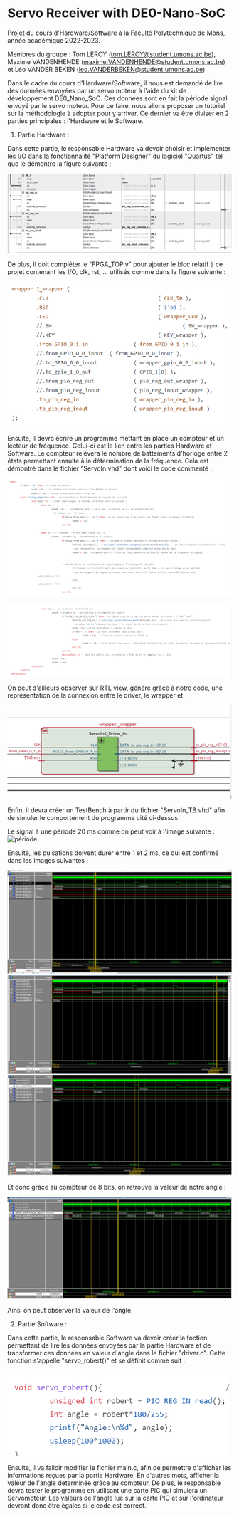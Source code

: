 # Servo Receiver with DE0-Nano-SoC
Projet du cours d'Hardware/Software à la Faculté Polytechnique de Mons, année académique 2022-2023. 

Membres du groupe : Tom LEROY (tom.LEROY@student.umons.ac.be), Maxime VANDENHENDE (maxime.VANDENHENDE@student.umons.ac.be) et Léo VANDER BEKEN (leo.VANDERBEKEN@student.umons.ac.be)

Dans le cadre du cours d'Hardware/Software, il nous est demandé de lire des données envoyées par un servo moteur à l'aide du kit de développement DE0_Nano_SoC. Ces données sont en fait la période signal envoyé par le servo moteur. Pour ce faire, nous allons proposer un tutoriel sur la méthodologie à adopter pour y arriver. 
Ce dernier va être diviser en 2 parties principales : l'Hardware et le Software. 

1) Partie Hardware :

Dans cette partie, le responsable Hardware va devoir choisir et implementer les I/O dans la fonctionnalité "Platform Designer" du logiciel "Quartus" tel que le démontre la figure suivante :

![Platform_Designer](Platform_Designer_System_Content.PNG)



De plus, il doit compléter le "FPGA_TOP.v" pour ajouter le bloc relatif à ce projet contenant les I/O, clk, rst, ... utilisés comme dans la figure suivante :

![FPGA_TOP](modif_FPGA_TOP.png)

Ensuite, il devra écrire un programme mettant en place un compteur et un lecteur de fréquence. Celui-ci est le lien entre les parties Hardware et Software. Le compteur relèvera le nombre de battements d'horloge entre 2 états permettant ensuite à la détermination de la fréquence. Cela est démontré dans le fichier "ServoIn.vhd" dont voici le code commenté :  

![Driver1](driver1.png)

![Driver2](driver2.png)


On peut d'ailleurs observer sur RTL view, généré grâce à notre code, une représentation de la connexion entre le driver, le wrapper et 

![RTLview](RTL_VIEW_DRIVER.png)



Enfin, il devra créer un TestBench à partir du fichier "ServoIn_TB.vhd" afin de simuler le comportement du programme cité ci-dessus.

Le signal à une période 20 ms comme on peut voir à l'image suivante : 
![période](rtlview_période20ms.png)

Ensuite, les pulsations doivent durer entre 1 et 2 ms, ce qui est confirmé dans les images suivantes : 

![1ms](RTL_Simu_sPulsefromGPIO_1ms.PNG)
![1,5ms](RTL_Simu_sPulsefromGPIO_15ms.PNG)
![2ms](RTL_Simu_sPulsefromGPIO_2ms.PNG)

Et donc grâce au compteur de 8 bits, on retrouve la valeur de notre angle : 

![angle](RTL_Simu_Longueur_signal_Data_to_pin_reg_1_angle.PNG)

Ainsi on peut observer la valeur de l'angle. 



2) Partie Software : 

Dans cette partie, le responsable Software va devoir créer la foction permettant de lire les données envoyées par la partie Hardware et de transformer ces données en valeur d'angle dans le fichier "driver.c". Cette fonction s'appelle "servo_robert()" et se définit comme suit : 

![fonction](servo_robert.png)

Ensuite, il va falloir modifier le fichier main.c, afin de permettre d'afficher les informations reçues par la partie Hardware. En d'autres mots, afficher la valeur de l'angle determinée grâce au compteur. De plus, le responsable devra tester le programme en utilisant une carte PIC qui simulera un Servomoteur. Les valeurs de l'angle lue sur la carte PIC et sur l'ordinateur devront donc être égales si le code est correct. 









 
